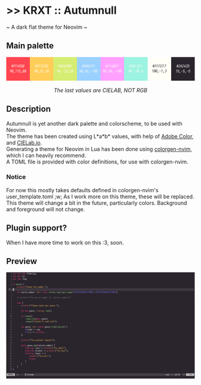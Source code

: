 # >> KRXT :: Autumnull
~ A dark flat theme for Neovim ~

## Main palette
![Main Palette](./assets/palette.png)
<p align="center"><i>The last values are CIELAB, NOT RGB</i></p>

## Description
Autumnull is yet another dark palette and colorscheme, to be used with Neovim.  
The theme has been created using L\*a\*b\* values, with help of [Adobe Color](https://color.adobe.com/), and [CIELab.io](https://cielab.io/).  
Generating a theme for Neovim in Lua has been done using [colorgen-nvim](https://github.com/LunarVim/colorgen-nvim), which I can heavily recommend.  
A TOML file is provided with color definitions, for use with colorgen-nvim.

### Notice
For now this mostly takes defaults defined in colorgen-nvim's user_template.toml ;w; As I work more on this theme, these will be replaced.  
This theme will change a bit in the future, particularly colors. Background and foreground will not change.

## Plugin support?
When I have more time to work on this :3, soon.

## Preview
![Preview](./assets/preview.png)
